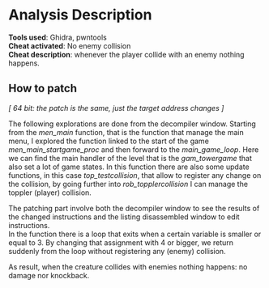 # Analysis Description

**Tools used**: Ghidra, pwntools  
**Cheat activated**: No enemy collision  
**Cheat description**: whenever the player collide with an enemy nothing happens.

## How to patch

_[ 64 bit: the patch is the same, just the target address changes ]_ 

The following explorations are done from the decompiler window.
Starting from the _men\_main_ function, that is the function that manage the main menu, I explored the function linked to the start of the game _men\_main\_startgame\_proc_ and then forward to the _main\_game\_loop_. Here we can find the main handler of the level that is the _gam\_towergame_ that also set a lot of game states. In this function there are also some update functions, in this case _top\_testcollision_, that allow to register any change on the collision, by going further into _rob_topplercollision_ I can manage the toppler (player) collision.

The patching part involve both the decompiler window to see the results of the changed instructions and the listing disassembled window to edit instructions.  
In the function there is a loop that exits when a certain variable is smaller or equal to 3. By changing that assignment with 4 or bigger, we return suddenly from the loop without registering any (enemy) collision.

As result, when the creature collides with enemies nothing happens: no damage nor knockback.

